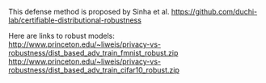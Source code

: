 This defense method is proposed by Sinha et al.
https://github.com/duchi-lab/certifiable-distributional-robustness

Here are links to robust models:  
http://www.princeton.edu/~liweis/privacy-vs-robustness/dist_based_adv_train_fmnist_robust.zip  
http://www.princeton.edu/~liweis/privacy-vs-robustness/dist_based_adv_train_cifar10_robust.zip

